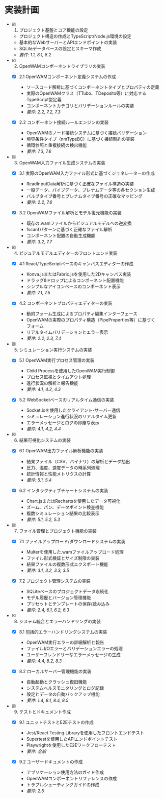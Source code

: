 # 実装計画

- [x] 1. プロジェクト基盤とコア機能の設定

  - プロジェクト構造の作成とTypeScript/Node.js環境の設定
  - 基本的なWebサーバーとAPIエンドポイントの実装
  - SQLiteデータベースの設定とスキーマ作成
  - _要件: 1.1, 8.1, 8.2_

- [x] 2. OpenWAMコンポーネントライブラリの実装

  - [x] 2.1 OpenWAMコンポーネント定義システムの作成

    - ソースコード解析に基づくコンポーネントタイプとプロパティの定義
    - 実際のOpenWAMクラス（TTubo、TDeposito等）に対応するTypeScript型定義
    - コンポーネントカテゴリとバリデーションルールの実装
    - _要件: 2.2, 7.2, 7.3_

  - [x] 2.2 コンポーネント接続ルールエンジンの実装

    - OpenWAMのノード接続システムに基づく接続バリデーション
    - 境界条件タイプ（nmTypeBC）に基づく接続制約の実装
    - 循環参照と重複接続の検出機能
    - _要件: 7.3, 7.6_

- [x] 3. OpenWAM入力ファイル生成システムの実装

  - [x] 3.1 実際のOpenWAM入力ファイル形式に基づくジェネレーターの作成

    - ReadInputData解析に基づく正確なファイル構造の実装
    - 一般データ、パイプデータ、プレナムデータ等の各セクション生成
    - バルブタイプ番号とプレナムタイプ番号の正確なマッピング
    - _要件: 2.2, 7.6_

  - [x] 3.2 OpenWAMファイル解析とモデル復元機能の実装

    - 既存の.wamファイルからビジュアルモデルへの逆変換
    - fscanfパターンに基づく正確なファイル解析
    - コンポーネント配置の自動生成機能
    - _要件: 3.2, 7.7_

- [x] 4. ビジュアルモデルエディターのフロントエンド実装

  - [x] 4.1 React/TypeScriptベースのキャンバスエディターの作成

    - Konva.jsまたはFabric.jsを使用した2Dキャンバス実装
    - ドラッグ&ドロップによるコンポーネント配置機能
    - シンプルなアイコンベースのコンポーネント表示
    - _要件: 7.1, 7.5_

  - [x] 4.2 コンポーネントプロパティエディターの実装

    - 動的フォーム生成によるプロパティ編集インターフェース
    - OpenWAMの実際のプロパティ構造（PipeProperties等）に基づくフォーム
    - リアルタイムバリデーションとエラー表示
    - _要件: 2.2, 2.3, 7.4_

- [x] 5. シミュレーション実行システムの実装

  - [x] 5.1 OpenWAM実行プロセス管理の実装

    - Child Processを使用したOpenWAM実行制御
    - プロセス監視とタイムアウト処理
    - 進行状況の解析と報告機能
    - _要件: 4.1, 4.2, 4.3_

  - [x] 5.2 WebSocketベースのリアルタイム通信の実装

    - Socket.ioを使用したクライアント-サーバー通信
    - シミュレーション進行状況のリアルタイム更新
    - エラーメッセージとログの即座な表示
    - _要件: 4.1, 4.2, 4.4_

- [x] 6. 結果可視化システムの実装

  - [x] 6.1 OpenWAM出力ファイル解析機能の実装

    - 結果ファイル（CSV、バイナリ）の解析とデータ抽出
    - 圧力、温度、速度データの時系列処理
    - 統計情報と性能メトリクスの計算
    - _要件: 5.1, 5.4_

  - [x] 6.2 インタラクティブチャートシステムの実装

    - Chart.jsまたはRechartsを使用したデータ可視化
    - ズーム、パン、データポイント検査機能
    - 複数シミュレーション結果の比較表示
    - _要件: 5.1, 5.2, 5.3_

- [x] 7. ファイル管理とプロジェクト機能の実装

  - [x] 7.1 ファイルアップロード/ダウンロードシステムの実装

    - Multerを使用した.wamファイルアップロード処理
    - ファイル形式検証とサイズ制限の実装
    - 結果ファイルの複数形式エクスポート機能
    - _要件: 3.1, 3.2, 3.3, 3.5_

  - [x] 7.2 プロジェクト管理システムの実装

    - SQLiteベースのプロジェクトデータ永続化
    - モデル履歴とバージョン管理機能
    - プリセットとテンプレートの保存/読み込み
    - _要件: 2.4, 6.1, 6.2, 6.3_

- [x] 8. システム統合とエラーハンドリングの実装

  - [x] 8.1 包括的エラーハンドリングシステムの実装

    - OpenWAM実行エラーの詳細解析と報告
    - ファイルI/Oエラーとバリデーションエラーの処理
    - ユーザーフレンドリーなエラーメッセージの生成
    - _要件: 4.4, 8.2, 8.3_

  - [x] 8.2 ローカルサーバー管理機能の実装

    - 自動起動とクラッシュ復旧機能
    - システムヘルスモニタリングとログ記録
    - 設定とデータの自動バックアップ機能
    - _要件: 1.4, 8.1, 8.4, 8.5_

- [x] 9. テストとドキュメント作成

  - [x] 9.1 ユニットテストとE2Eテストの作成

    - Jest/React Testing Libraryを使用したフロントエンドテスト
    - Supertestを使用したAPIエンドポイントテスト
    - Playwrightを使用したE2Eワークフローテスト
    - _要件: 全般_

  - [x] 9.2 ユーザードキュメントの作成

    - アプリケーション使用方法のガイド作成
    - OpenWAMコンポーネントリファレンスの作成
    - トラブルシューティングガイドの作成
    - _要件: 2.5_

